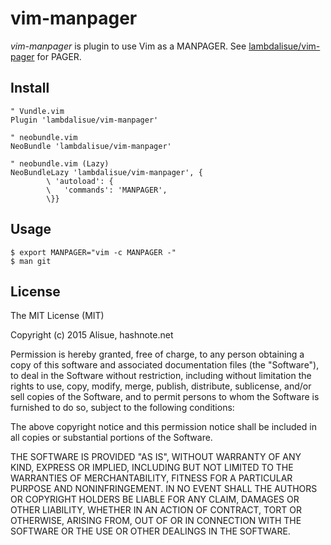 vim-manpager
===============================================================================
*vim-manpager* is plugin to use Vim as a MANPAGER.
See [lambdalisue/vim-pager](https://github.com/lambdalisue/vim-pager) for PAGER.

Install
-------------------------------------------------------------------------------

```vim
" Vundle.vim
Plugin 'lambdalisue/vim-manpager'

" neobundle.vim
NeoBundle 'lambdalisue/vim-manpager'

" neobundle.vim (Lazy)
NeoBundleLazy 'lambdalisue/vim-manpager', {
        \ 'autoload': {
        \   'commands': 'MANPAGER',
        \}}
```


Usage
-------------------------------------------------------------------------------

```
$ export MANPAGER="vim -c MANPAGER -"
$ man git
```


License
-------------------------------------------------------------------------------
The MIT License (MIT)

Copyright (c) 2015 Alisue, hashnote.net

Permission is hereby granted, free of charge, to any person obtaining a copy
of this software and associated documentation files (the "Software"), to deal
in the Software without restriction, including without limitation the rights
to use, copy, modify, merge, publish, distribute, sublicense, and/or sell
copies of the Software, and to permit persons to whom the Software is
furnished to do so, subject to the following conditions:

The above copyright notice and this permission notice shall be included in
all copies or substantial portions of the Software.

THE SOFTWARE IS PROVIDED "AS IS", WITHOUT WARRANTY OF ANY KIND, EXPRESS OR
IMPLIED, INCLUDING BUT NOT LIMITED TO THE WARRANTIES OF MERCHANTABILITY,
FITNESS FOR A PARTICULAR PURPOSE AND NONINFRINGEMENT. IN NO EVENT SHALL THE
AUTHORS OR COPYRIGHT HOLDERS BE LIABLE FOR ANY CLAIM, DAMAGES OR OTHER
LIABILITY, WHETHER IN AN ACTION OF CONTRACT, TORT OR OTHERWISE, ARISING FROM,
OUT OF OR IN CONNECTION WITH THE SOFTWARE OR THE USE OR OTHER DEALINGS IN
THE SOFTWARE.
